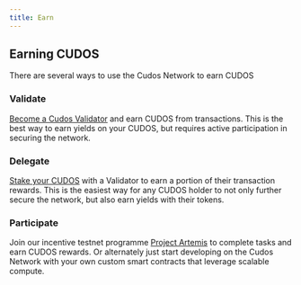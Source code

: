 ```yaml
---
title: Earn
---
```


## Earning CUDOS

There are several ways to use the Cudos Network to earn CUDOS

### Validate

[Become a Cudos Validator](/earn/staking.html#validator-rewards) and earn CUDOS from transactions. This is the best way to earn yields on your CUDOS, but requires active participation in securing the network.

### Delegate

[Stake your CUDOS](/earn/staking.html#validator-rewards) with a Validator to earn a portion of their transaction rewards. This is the easiest way for any CUDOS holder to not only further secure the network, but also earn yields with their tokens.

### Participate

Join our incentive testnet programme [Project Artemis](/earn/incentives.html) to complete tasks and earn CUDOS rewards. Or alternately just start developing on the Cudos Network with your own custom smart contracts that leverage scalable compute.
